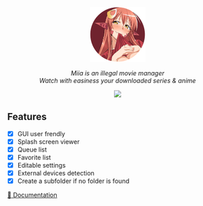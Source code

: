 <p align = "center">
  <a>
    <img src="https://raw.githubusercontent.com/Neotoxic-off/Miia/main/assets/logo.png" height="25%" width="25%"/>
    <div align = "center">
        <i>Miia is an illegal movie manager</i>
    </div>
    <div align = "center">
        <i>Watch with easiness your downloaded series & anime</i>
    </div>
  </a>
</p>

<p align = "center">
    <img src="https://img.shields.io/github/release-date/Neotoxic-off/Miia?color=purple&style=for-the-badge">
<p/>

## Features

- [X] GUI user frendly
- [X] Splash screen viewer
- [X] Queue list
- [X] Favorite list
- [X] Editable settings
- [X] External devices detection
- [X] Create a subfolder if no folder is found

<a href = "https://github.com/Neotoxic-off/Miia/blob/main/DOCUMENTATION.md">📃 Documentation</a>
